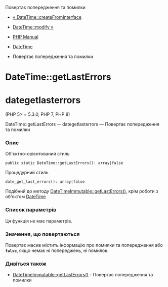 Повертає попередження та помилки

-   [« DateTime::createFromInterface](datetime.createfrominterface.md)
    
-   [DateTime::modify »](datetime.modify.md)
    
-   [PHP Manual](index.md)
    
-   [DateTime](class.datetime.md)
    
-   Повертає попередження та помилки
    

# DateTime::getLastErrors

# dategetlasterrors

(PHP 5> = 5.3.0, PHP 7, PHP 8)

DateTime::getLastErrors -- dategetlasterrors — Повертає попередження та помилки

### Опис

Об'єктно-орієнтований стиль

```methodsynopsis
public static DateTime::getLastErrors(): array|false
```

Процедурний стиль

```methodsynopsis
date_get_last_errors(): array|false
```

Подібний до методу [DateTimeImmutable::getLastErrors()](datetimeimmutable.getlasterrors.md), крім роботи з об'єктом [DateTime](class.datetime.md)

### Список параметрів

Ця функція не має параметрів.

### Значення, що повертаються

Повертає масив містить інформацію про помилки та попередження або **`false`**, якщо немає ні попереджень, ні помилок.

### Дивіться також

-   [DateTimeImmutable::getLastErrors()](datetimeimmutable.getlasterrors.md) - Повертає попередження та помилки